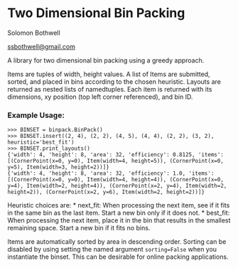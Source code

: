 # Two Dimensional Bin Packing
Solomon Bothwell

ssbothwell@gmail.com


A library for two dimensional bin packing using a greedy approach.

Items are tuples of width, height values. A list of Items
are submitted, sorted, and placed in bins according to the chosen
heuristic. Layouts are returned as nested lists of namedtuples.
Each item is returned with its dimensions, xy position (top left 
corner referenced), and bin ID. 

### Example Usage:
```
>>> BINSET = binpack.BinPack()
>>> BINSET.insert((2, 4), (2, 2), (4, 5), (4, 4), (2, 2), (3, 2), heuristic='best_fit')
>>> BINSET.print_layouts()
{'width': 4, 'height': 8, 'area': 32, 'efficiency': 0.8125, 'items': [(CornerPoint(x=0, y=0), Item(width=4, height=5)), (CornerPoint(x=0, y=5), Item(width=3, height=2))]}
{'width': 4, 'height': 8, 'area': 32, 'efficiency': 1.0, 'items': [(CornerPoint(x=0, y=0), Item(width=4, height=4)), (CornerPoint(x=0, y=4), Item(width=2, height=4)), (CornerPoint(x=2, y=4), Item(width=2, height=2)), (CornerPoint(x=2, y=6), Item(width=2, height=2))]}
```

Heuristic choices are:
    * next_fit: When processing the next item, see if it fits in the same bin as the last item. Start a new bin only if it does not.
    * best_fit: When processing the next item, place it in the bin that results in the smallest remaining space. Start a new bin if it fits no bins.
    
Items are automatically sorted by area in descending order. Sorting 
can be disabled by using setting the named argument `sorting=False`
when you instantiate the binset. This can be desirable for online packing
applications.
